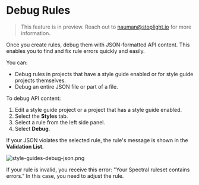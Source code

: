 # Debug Rules

<!-- theme: info -->
<!--Shared style guides are available on the **Professional** and **Enterprise** plans.--> 

> This feature is in preview. Reach out to nauman@stoplight.io for more information. 

Once you create rules, debug them with JSON-formatted API content. This enables you to find and fix rule errors quickly and easily. 

You can:

* Debug rules in projects that have a style guide enabled or for style guide projects themselves.
* Debug an entire JSON file or part of a file.

To debug API content:

1. Edit a style guide project or a project that has a style guide enabled.
2. Select the **Styles** tab.
3. Select a rule from the left side panel.
4. Select **Debug**.

If your JSON violates the selected rule, the rule's message is shown in the **Validation List**. 

![style-guides-debug-json.png](https://stoplight.io/api/v1/projects/cHJqOjI/images/CKdd23fEknc)

If your rule is invalid, you receive this error: "Your Spectral ruleset contains errors." In this case, you need to adjust the rule.




